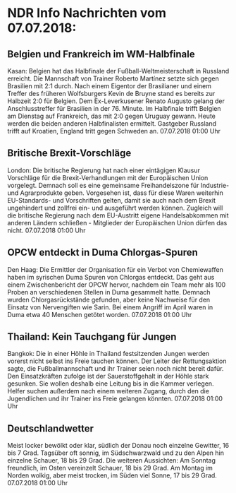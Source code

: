 # NDR Info Nachrichten vom 07.07.2018:


## Belgien und Frankreich im WM-Halbfinale
Kasan: 		Belgien hat das Halbfinale der Fußball-Weltmeisterschaft in Russland erreicht. Die Mannschaft von Trainer Roberto Martínez setzte sich gegen Brasilien mit 2:1 durch. Nach einem Eigentor der Brasilianer und einem Treffer des früheren Wolfsburgers Kevin de Bruyne stand es bereits zur Halbzeit 2:0 für Belgien. Dem Ex-Leverkusener Renato Augusto gelang der Anschlusstreffer für Brasilien in der 76. Minute. Im Halbfinale trifft Belgien am Dienstag auf Frankreich, das mit 2:0 gegen Uruguay gewann. Heute werden die beiden anderen Halbfinalisten ermittelt. Gastgeber Russland trifft auf Kroatien, England tritt gegen Schweden an. 07.07.2018 01:00 Uhr 

## Britische Brexit-Vorschläge
London: Die britische Regierung hat nach einer eintägigen Klausur Vorschläge für die Brexit-Verhandlungen mit der Europäischen Union vorgelegt. Demnach soll es eine gemeinsame Freihandelszone für Industrie- und Agrarprodukte geben. Vorgesehen ist, dass für diese Waren weiterhin EU-Standards- und Vorschriften gelten, damit sie auch nach dem Brexit ungehindert und zollfrei ein- und ausgeführt werden können. Zugleich will die britische Regierung nach dem EU-Austritt eigene Handelsabkommen mit anderen Ländern schließen - Mitglieder der Europäischen Union dürfen das nicht. 07.07.2018 01:00 Uhr 

## OPCW entdeckt in Duma Chlorgas-Spuren
Den Haag: Die Ermittler der Organisation für ein Verbot von Chemiewaffen haben im syrischen Duma Spuren von Chlorgas entdeckt. Das geht aus einem Zwischenbericht der OPCW hervor, nachdem ein Team mehr als 100 Proben an verschiedenen Stellen in Duma gesammelt hatte. Demnach wurden Chlorgasrückstände gefunden, aber keine Nachweise für den Einsatz von Nervengiften wie Sarin. Bei einem Angriff im April waren in Duma etwa 40 Menschen getötet worden. 07.07.2018 01:00 Uhr 

## Thailand: Kein Tauchgang für Jungen
Bangkok: Die in einer Höhle in Thailand festsitzenden Jungen werden vorerst nicht selbst ins Freie tauchen können. Der Leiter der Rettungsaktion sagte, die Fußballmannschaft und ihr Trainer seien noch nicht bereit dafür. Den Einsatzkräften zufolge ist der Sauerstoffgehalt in der Höhle stark gesunken. Sie wollen deshalb eine Leitung bis in die Kammer verlegen. Helfer suchen außerdem nach einem weiteren Zugang, durch den die Jugendlichen und ihr Trainer ins Freie gelangen könnten. 07.07.2018 01:00 Uhr 

## Deutschlandwetter
Meist locker bewölkt oder klar, südlich der Donau noch einzelne Gewitter, 16 bis 7 Grad. Tagsüber oft sonnig, im Südschwarzwald und zu den Alpen hin einzelne Schauer, 18 bis 29 Grad. Die weiteren Aussichten: Am Sonntag freundlich, im Osten vereinzelt Schauer, 18 bis 29 Grad. Am Montag im Norden wolkig, aber meist trocken, im Süden viel Sonne, 17 bis 29 Grad. 07.07.2018 01:00 Uhr 
